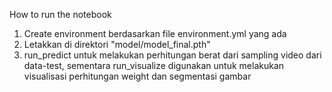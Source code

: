 How to run the notebook

1. Create environment berdasarkan file environment.yml yang ada
2. Letakkan di direktori "model/model_final.pth"
3. run_predict untuk melakukan perhitungan berat dari sampling video dari data-test, sementara run_visualize digunakan untuk melakukan visualisasi perhitungan weight dan segmentasi gambar
